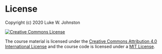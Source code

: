 # License

Copyright (c) 2020 Luke W. Johnston 

<a rel="license" href="https://creativecommons.org/licenses/by/4.0/"><img alt="Creative Commons License" style="border-width:0" src="https://i.creativecommons.org/l/by/4.0/88x31.png" /></a>

The course material is licensed under the
[Creative Commons Attribution 4.0 International License](https://creativecommons.org/licenses/by/4.0/)
and the course code is licensed under a [MIT License](https://gitlab.com/rostools/r-cubed-intermediate/-/blob/master/LICENSE-MIT.md).
